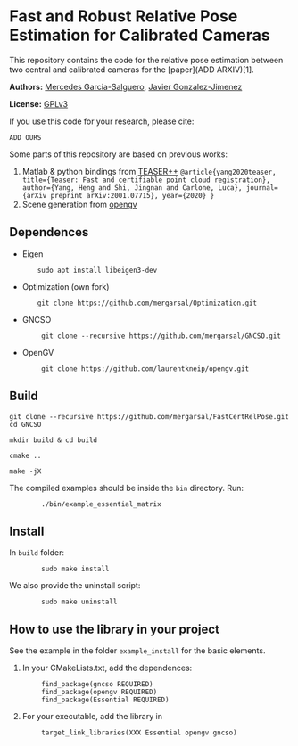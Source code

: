 # Fast and Robust Relative Pose Estimation for Calibrated Cameras

This repository contains the code 
for the relative pose estimation 
between two central and calibrated cameras 
for the [paper](ADD ARXIV)[1]. 

**Authors:** [Mercedes Garcia-Salguero](http://mapir.uma.es/mapirwebsite/index.php/people/290), [Javier Gonzalez-Jimenez](http://mapir.isa.uma.es/mapirwebsite/index.php/people/95-javier-gonzalez-jimenez)


**License:** [GPLv3](https://raw.githubusercontent.com/mergarsal/FastCertRelPose/main/LICENSE.txt)


If you use this code for your research, please cite:
```
ADD OURS
```

Some parts of this repository are based on previous works: 
1. Matlab & python bindings from [TEASER++](https://arxiv.org/pdf/2001.07715.pdf)
        ```
                @article{yang2020teaser,
                  title={Teaser: Fast and certifiable point cloud registration},
                  author={Yang, Heng and Shi, Jingnan and Carlone, Luca},
                  journal={arXiv preprint arXiv:2001.07715},
                  year={2020}
                }
        ```
2. Scene generation from [opengv](https://github.com/laurentkneip/opengv.git) 



## Dependences 
* Eigen 
 ```
        sudo apt install libeigen3-dev
 ```

* Optimization (own fork)
 ```
        git clone https://github.com/mergarsal/Optimization.git
 ```
* GNCSO 
```
        git clone --recursive https://github.com/mergarsal/GNCSO.git 
```

* OpenGV
```
        git clone https://github.com/laurentkneip/opengv.git
```


## Build
```
git clone --recursive https://github.com/mergarsal/FastCertRelPose.git
cd GNCSO

mkdir build & cd build 

cmake .. 

make -jX

```

The compiled examples should be inside the `bin` directory. Run: 
```
        ./bin/example_essential_matrix
```
 


## Install 
In `build` folder: 
```
        sudo make install
```

We also provide the uninstall script: 
```
        sudo make uninstall
```



## How to use the library in your project

See the example in the folder `example_install` 
for the basic elements. 
       
1. In your CMakeLists.txt, add the dependences:
```
        find_package(gncso REQUIRED)
        find_package(opengv REQUIRED)        
        find_package(Essential REQUIRED)
```

2. For your executable, add the library in 
```
        target_link_libraries(XXX Essential opengv gncso)
```







